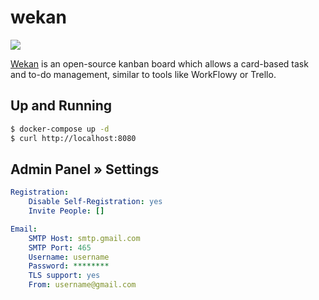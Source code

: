 wekan
=====

![](https://wekan.github.io/wekan-logo.png)

[Wekan][1] is an open-source kanban board which allows a card-based task and
to-do management, similar to tools like WorkFlowy or Trello.

## Up and Running

```bash
$ docker-compose up -d
$ curl http://localhost:8080
```

## Admin Panel » Settings

```yaml
Registration:
    Disable Self-Registration: yes
    Invite People: []

Email:
    SMTP Host: smtp.gmail.com
    SMTP Port: 465
    Username: username
    Password: ********
    TLS support: yes
    From: username@gmail.com
```

[1]: https://wekan.github.io/
